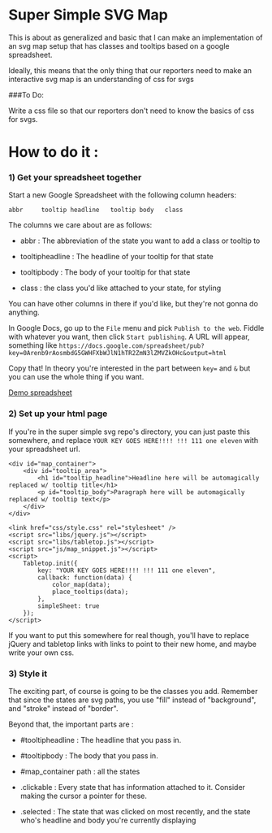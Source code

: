 # Super Simple SVG Map

This is about as generalized and basic that I can make an implementation of an svg map setup that has classes and tooltips based on a google spreadsheet.

Ideally, this means that the only thing that our reporters need to make an interactive svg map is an understanding of css for svgs

###To Do: 

Write a css file so that our reporters don't need to know the basics of css for svgs.

# How to do it :

### 1) Get your spreadsheet together

Start a new Google Spreadsheet with the following column headers:

    abbr     tooltip headline   tooltip body   class

The columns we care about are as follows:

* abbr : The abbreviation of the state you want to add a class or tooltip to

* tooltipheadline : The headline of your tooltip for that state

* tooltipbody : The body of your tooltip for that state

* class : the class you'd like attached to your state, for styling

You can have other columns in there if you'd like, but they're not gonna do anything.

In Google Docs, go up to the `File` menu and pick `Publish to the web`. Fiddle with whatever you want, then click `Start publishing`. A URL will appear, something like `https://docs.google.com/spreadsheet/pub?key=0Arenb9rAosmbdG5GWHFXbWJlN1hTR2ZmN3lZMVZkOHc&output=html`

Copy that! In theory you're interested in the part between `key=` and `&` but you can use the whole thing if you want.

[Demo spreadsheet](https://docs.google.com/spreadsheet/pub?key=0Arenb9rAosmbdHc4MDVLcEl6bHFhczNKSzZUem1VYWc&output=html)

### 2) Set up your html page

If you're in the super simple svg repo's directory, you can just paste this somewhere, and replace `YOUR KEY GOES HERE!!!! !!! 111 one eleven` with your spreadsheet url.

```
<div id="map_container">
    <div id="tooltip_area">
        <h1 id="tooltip_headline">Headline here will be automagically replaced w/ tooltip title</h1>
        <p id="tooltip_body">Paragraph here will be automagically replaced w/ tooltip text</p>
    </div>
</div>

<link href="css/style.css" rel="stylesheet" />
<script src="libs/jquery.js"></script>
<script src="libs/tabletop.js"></script>	
<script src="js/map_snippet.js"></script>	
<script>
    Tabletop.init({ 
        key: "YOUR KEY GOES HERE!!!! !!! 111 one eleven",
        callback: function(data) {
			color_map(data);
			place_tooltips(data);
        },
        simpleSheet: true
    });
</script>
```

If you want to put this somewhere for real though, you'll have to replace jQuery and tabletop links with links to point to their new home, and maybe write your own css.

### 3) Style it

The exciting part, of course is going to be the classes you add. Remember that since the states are svg paths, you use "fill" instead of "background", and "stroke" instead of "border".

Beyond that, the important parts are :

* \#tooltipheadline : The headline that you pass in.

* \#tooltipbody : The body that you pass in.

* \#map_container path : all the states

* .clickable : Every state that has information attached to it.  Consider making the cursor a pointer for these.

* .selected : The state that was clicked on most recently, and the state who's headline and body you're currently displaying
